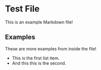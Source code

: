 # Test File

This is an example Markdown file!

## Examples

These are more examples from inside the file!

 - This is the first list item.
 - And this this is the second.
